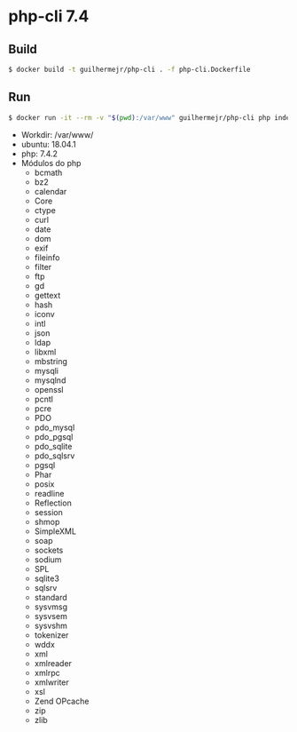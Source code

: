# php-cli 7.4

## Build
```bash
$ docker build -t guilhermejr/php-cli . -f php-cli.Dockerfile
```

## Run
```bash
$ docker run -it --rm -v "$(pwd):/var/www" guilhermejr/php-cli php index.php
```

* Workdir: /var/www/
* ubuntu: 18.04.1
* php: 7.4.2
* Módulos do php
    * bcmath
    * bz2
    * calendar
    * Core
    * ctype
    * curl
    * date
    * dom
    * exif
    * fileinfo
    * filter
    * ftp
    * gd
    * gettext
    * hash
    * iconv
    * intl
    * json
    * ldap
    * libxml
    * mbstring
    * mysqli
    * mysqlnd
    * openssl
    * pcntl
    * pcre
    * PDO
    * pdo_mysql
    * pdo_pgsql
    * pdo_sqlite
    * pdo_sqlsrv
    * pgsql
    * Phar
    * posix
    * readline
    * Reflection
    * session
    * shmop
    * SimpleXML
    * soap
    * sockets
    * sodium
    * SPL
    * sqlite3
    * sqlsrv
    * standard
    * sysvmsg
    * sysvsem
    * sysvshm
    * tokenizer
    * wddx
    * xml
    * xmlreader
    * xmlrpc
    * xmlwriter
    * xsl
    * Zend OPcache
    * zip
    * zlib